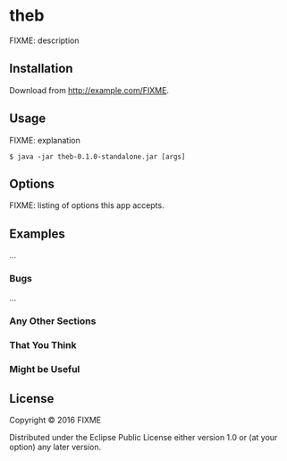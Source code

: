 # theb

FIXME: description

## Installation

Download from http://example.com/FIXME.

## Usage

FIXME: explanation

    $ java -jar theb-0.1.0-standalone.jar [args]

## Options

FIXME: listing of options this app accepts.

## Examples

...

### Bugs

...

### Any Other Sections
### That You Think
### Might be Useful

## License

Copyright © 2016 FIXME

Distributed under the Eclipse Public License either version 1.0 or (at
your option) any later version.
